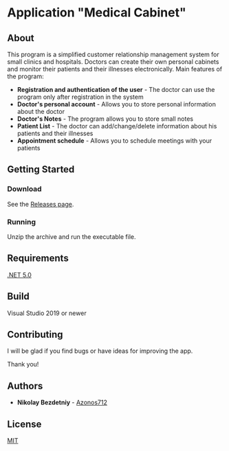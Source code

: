 # Application "Medical Cabinet"

## About

This program is a simplified customer relationship management system for small clinics and hospitals. Doctors can create their own personal cabinets and monitor their patients and their illnesses electronically.
Main features of the program:
* **Registration and authentication of the user** - The doctor can use the program only after registration in the system
* **Doctor's personal account** - Allows you to store personal information about the doctor
* **Doctor's Notes** - The program allows you to store small notes
* **Patient List** - The doctor can add/change/delete information about his patients and their illnesses
* **Appointment schedule** - Allows you to schedule meetings with your patients

## Getting Started

### Download

See the [Releases page](https://github.com/Azonos712/MedicalCabinet/releases).

### Running

Unzip the archive and run the executable file. 

## Requirements

[.NET 5.0](https://dotnet.microsoft.com/download/dotnet/5.0)

## Build

Visual Studio 2019 or newer

## Contributing

I will be glad if you find bugs or have ideas for improving the app.

Thank you!

## Authors

* **Nikolay Bezdetniy** - [Azonos712](https://github.com/Azonos712)

## License
[MIT](https://choosealicense.com/licenses/mit/)
